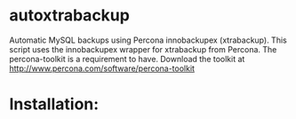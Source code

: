 autoxtrabackup
==============

Automatic MySQL backups using Percona innobackupex (xtrabackup).
This script uses the innobackupex wrapper for xtrabackup from Percona.
The percona-toolkit is a requirement to have. Download the toolkit at http://www.percona.com/software/percona-toolkit

Installation:
=============
